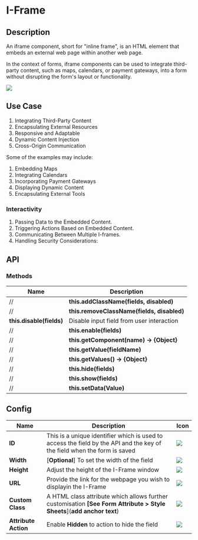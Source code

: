 # I-Frame

## Description

An iframe component, short for "inline frame", is an HTML element that embeds an external web page within another web page.

In the context of forms, iframe components can be used to integrate third-party content, such as maps, calendars, or payment gateways, into a form without disrupting the form's layout or functionality.

<img src= "/apps/components/img/iframe.png">

## Use Case

1. Integrating Third-Party Content
2. Encapsulating External Resources
3. Responsive and Adaptable
4. Dynamic Content Injection
5. Cross-Origin Communication

Some of the examples may include:

1. Embedding Maps
2. Integrating Calendars
3. Incorporating Payment Gateways
4. Displaying Dynamic Content
5. Encapsulating External Tools

### Interactivity

1. Passing Data to the Embedded Content.
2. Triggering Actions Based on Embedded Content.
3. Communicating Between Multiple I-frames.
4. Handling Security Considerations:

## API

### Methods

| **Name**| **Description**|
|----------------------|---------------------------------------------------------------------|
//|**this.addClassName(fields, disabled)**|Add style class to form item|
//|**this.removeClassName(fields, disabled)**|Remove form item style|
| **this.disable(fields)**| Disable input field from user interaction|
//| **this.enable(fields)**| Disable input field from user interaction|
//| **this.getComponent(name) → {Object}**|Retrieve a component from an object or element|
//| **this.getValue(fieldName)**|Get A Value From An Object|
//| **this.getValues() → {Object}**|Get the values of all fields when values change|
//|**this.hide(fields)**|Hides the field|
//|**this.show(fields)**|Displays the field|
//|**this.setData(Value)**|Set the data in the field|

## Config

| **Name**|**Description**|**Icon**|
|---------------|----------------------------------------------------------------------------------------------------------------------------------------|-----------------------------------|
|**ID**| This is a unique identifier which is used to access the field by the API and the key of the field when the form is saved|<img src= "/apps/components/img/input_id.png">|
|**Width**| [**Optional**] To set the width of the field|<img src= "/apps/components/img/input_width.png">|
|**Height**|Adjust the height of the I-Frame window|<img src= "/apps/components/img/iframe_height.png">|
|**URL**|Provide the link for the webpage you wish to displayin the I-Frame|<img src= "/apps/components/img/iframe_url.png">|
|**Custom Class**| A HTML class attribute which allows further customisation **[See Form Attribute > Style Sheets**](**add anchor text**)|<img src= "/apps/components/img/input_customclass.png">|
|**Attribute Action**|Enable **Hidden** to action to hide the field|<img src= "/apps/components/img/alert_arrtibuteaction.png">|